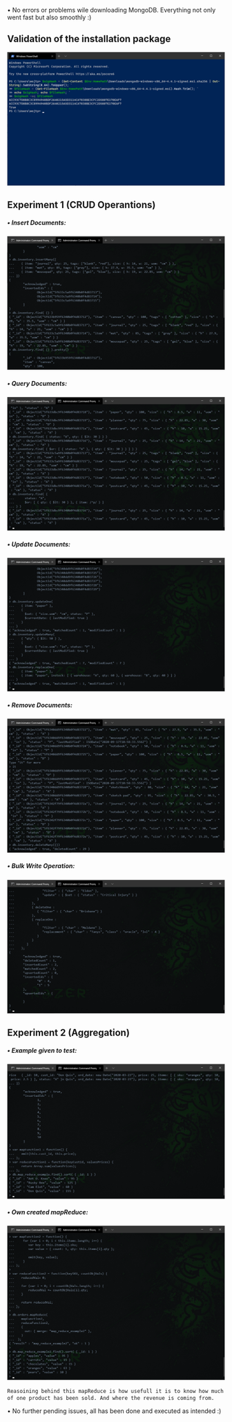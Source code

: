 • No errors or problems wile downloading MongoDB. Everything not only went fast but also smoothly :)

## Validation of the installation package
![validation](png/package-validation.PNG)

## Experiment 1 (CRUD Operantions)
##### • Insert Documents:
![insert](png/insertMany.PNG)

##### • Query Documents:
![query](png/and-or-query.PNG)

##### • Update Documents:
![update](png/update-documents.PNG)

##### • Remove Documents:
![remove](png/deleteMany.PNG)

##### • Bulk Write Operation:
![remove](png/bulkWrite.PNG)


## Experiment 2 (Aggregation)

##### • Example given to test:
![wokring-example](png/mapReduce.PNG)

##### • Own created mapReduce:
![remove](png/mapReduceOwn.PNG)    

```
Reasoining behind this mapReduce is how usefull it is to know how much of one product has been sold. And where the revenue is coming from.
```

• No further pending issues, all has been done and executed as intended :)